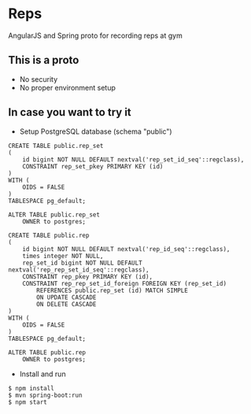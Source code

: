 # Reps
AngularJS and Spring proto for recording reps at gym

## This is a proto

- No security
- No proper environment setup

## In case you want to try it

- Setup PostgreSQL database (schema "public")

```
CREATE TABLE public.rep_set
(
    id bigint NOT NULL DEFAULT nextval('rep_set_id_seq'::regclass),
    CONSTRAINT rep_set_pkey PRIMARY KEY (id)
)
WITH (
    OIDS = FALSE
)
TABLESPACE pg_default;

ALTER TABLE public.rep_set
    OWNER to postgres;

CREATE TABLE public.rep
(
    id bigint NOT NULL DEFAULT nextval('rep_id_seq'::regclass),
    times integer NOT NULL,
    rep_set_id bigint NOT NULL DEFAULT nextval('rep_rep_set_id_seq'::regclass),
    CONSTRAINT rep_pkey PRIMARY KEY (id),
    CONSTRAINT rep_rep_set_id_foreign FOREIGN KEY (rep_set_id)
        REFERENCES public.rep_set (id) MATCH SIMPLE
        ON UPDATE CASCADE
        ON DELETE CASCADE
)
WITH (
    OIDS = FALSE
)
TABLESPACE pg_default;

ALTER TABLE public.rep
    OWNER to postgres;
```

- Install and run

```
$ npm install
$ mvn spring-boot:run
$ npm start
```

